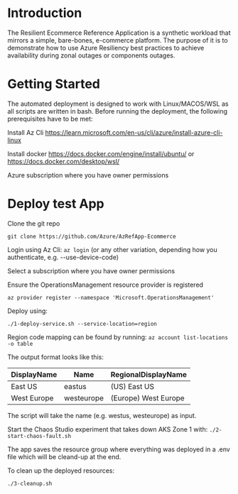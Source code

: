 # Introduction 
The Resilient Ecommerce Reference Application is a synthetic workload that mirrors a simple, bare-bones, e-commerce platform. The purpose of it is to demonstrate how to use Azure Resiliency best practices to achieve availability during zonal outages or components outages. 

# Getting Started
The automated deployment is designed to work with Linux/MACOS/WSL as all scripts are written in bash. Before running the deployment, the following prerequisites have to be met:

Install Az Cli https://learn.microsoft.com/en-us/cli/azure/install-azure-cli-linux 

Install docker https://docs.docker.com/engine/install/ubuntu/ or https://docs.docker.com/desktop/wsl/ 

Azure subscription where you have owner permissions

# Deploy test App

Clone the git repo

`git clone https://github.com/Azure/AzRefApp-Ecommerce`

Login using Az Cli: `az login` (or any other variation, depending how you authenticate, e.g. --use-device-code)

Select a subscription where you have owner permissions

Ensure the OperationsManagement resource provider is registered

`az provider register --namespace 'Microsoft.OperationsManagement'`

Deploy using:

` ./1-deploy-service.sh --service-location=region `

Region code mapping can be found by running: `az account list-locations -o table`

The output format looks like this: 

| DisplayName  | Name       | RegionalDisplayName         |
|--------------|------------|-----------------------------|
| East US      | eastus     | (US) East US                |
| West Europe  | westeurope | (Europe) West Europe        |

The script will take the name (e.g. westus, westeurope) as input. 


Start the Chaos Studio experiment that takes down AKS Zone 1 with:
` ./2-start-chaos-fault.sh `

The app saves the resource group where everything was deployed in a .env file which will be cleand-up at the end.

To clean up the deployed resources:

`./3-cleanup.sh`
